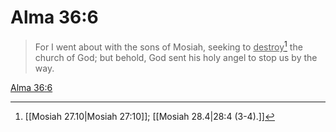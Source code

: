 # Alma 36:6

> For I went about with the sons of Mosiah, seeking to <u>destroy</u>[^a] the church of God; but behold, God sent his holy angel to stop us by the way.

[Alma 36:6](https://www.churchofjesuschrist.org/study/scriptures/bofm/alma/36?lang=eng&id=p6#p6)


[^a]: [[Mosiah 27.10|Mosiah 27:10]]; [[Mosiah 28.4|28:4 (3-4).]]
